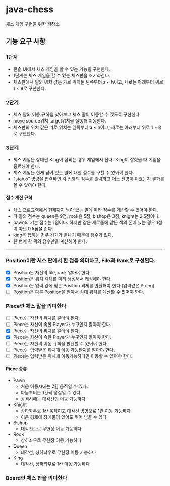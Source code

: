 # java-chess
체스 게임 구현을 위한 저장소

## 기능 요구 사항

### 1단계
- 콘솔 UI에서 체스 게임을 할 수 있는 기능을 구현한다.
- 1단계는 체스 게임을 할 수 있는 체스판을 초기화한다.
- 체스판에서 말의 위치 값은 가로 위치는 왼쪽부터 a ~ h이고, 세로는 아래부터 위로 1 ~ 8로 구현한다.

### 2단계
- 체스 말의 이동 규칙을 찾아보고 체스 말이 이동할 수 있도록 구현한다.
- move source위치 target위치을 실행해 이동한다.
- 체스판의 위치 값은 가로 위치는 왼쪽부터 a ~ h이고, 세로는 아래부터 위로 1 ~ 8로 구현한다.

### 3단계
- 체스 게임은 상대편 King이 잡히는 경우 게임에서 진다. King이 잡혔을 때 게임을 종료해야 한다.
- 체스 게임은 현재 남아 있는 말에 대한 점수를 구할 수 있어야 한다.
- "status" 명령을 입력하면 각 진영의 점수를 출력하고 어느 진영이 이겼는지 결과를 볼 수 있어야 한다.

#### 점수 계산 규칙
- 체스 프로그램에서 현재까지 남아 있는 말에 따라 점수를 계산할 수 있어야 한다.
- 각 말의 점수는 queen은 9점, rook은 5점, bishop은 3점, knight는 2.5점이다.
- pawn의 기본 점수는 1점이다. 하지만 같은 세로줄에 같은 색의 폰이 있는 경우 1점이 아닌 0.5점을 준다.
- king은 잡히는 경우 경기가 끝나기 때문에 점수가 없다.
- 한 번에 한 쪽의 점수만을 계산해야 한다.


--- 
### Position이란 체스 판에서 한 점을 의미하고, File과 Rank로 구성된다.
- [x] Position은 자신의 file, rank 알아야 한다.
- [x] Position은 위치 객체를 미리 생성해서 캐싱해야 한다.
- [x] Position은 입력 값에 맞는 Position 객체를 반환해야 한다.(입력값은 String)
- [ ] Position은 다른 Position을 받아서 상대 위치를 계산할 수 있어야 한다.

### Piece란 체스 말을 의미한다
- [ ] Piece는 자신의 위치를 알아야 한다.
- [ ] Piece는 자신이 속한 Player가 누구인지 알아야 한다.
- [x] Piece는 자신의 위치를 알아야 한다.
- [x] Piece는 자신이 속한 Player가 누구인지 알아야 한다.
- [ ] Piece는 자신의 이동 규칙을 판단할 수 있어야 한다.
- [ ] Piece는 입력받은 위치에 이동 가능한지를 알아야 한다.
- [ ] Piece는 입력받은 위치에 이동가능하다면 이동할 수 있어야 한다.

#### Piece 종류
- Pawn
    - 처음 이동시에는 2칸 움직일 수 있다.
    - 다음부터는 1칸씩 움질일 수 있다.
    - 공격시에는 대각선만 이동 가능하다.
- Knight
    - 상하좌우로 1칸 움직이고 대각선 방향으로 1칸 이동 가능하다
    - 이동 경로에 장애물이 있어도 뛰어 넘을 수 있다
- Bishop
    - 대각선으로 무한정 이동 가능하다
- Rook
    - 상하좌우로 무한정 이동 가능하다
- Queen
    - 대각선, 상하좌우로 무한정 이동 가능하다
- King
    - 대각선, 상하좌우로 1칸 이동 가능하다

### Board란 체스 판을 의미한다
